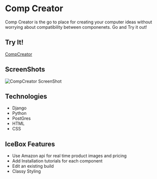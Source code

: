 # Comp Creator

Comp Creator is the go to place for creating your computer ideas without worrying about compatibility between componenets. Go and Try it out!

## Try It!

[CompCreator](https://compcreator.herokuapp.com)


## ScreenShots

![CompCreator ScreenShot](https://i.imgur.com/0Z46pfk.png)


## Technologies

* Django
* Python
* PostGres
* HTML
* CSS 

## IceBox Features

* Use Amazon api for real time product images and pricing
* Add Installation tutorials for each component
* Edit an existing build
* Classy Styling


